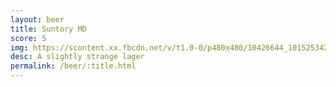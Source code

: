 ```yaml
---
layout: beer
title: Suntory MD
score: 5
img: https://scontent.xx.fbcdn.net/v/t1.0-0/p480x480/10426644_10152534289858745_1229530734473771808_n.jpg?oh=6529b8936fbf1c2d88e6f394489eb651&oe=591E4373
desc: A slightly strange lager
permalink: /beer/:title.html
---
```

